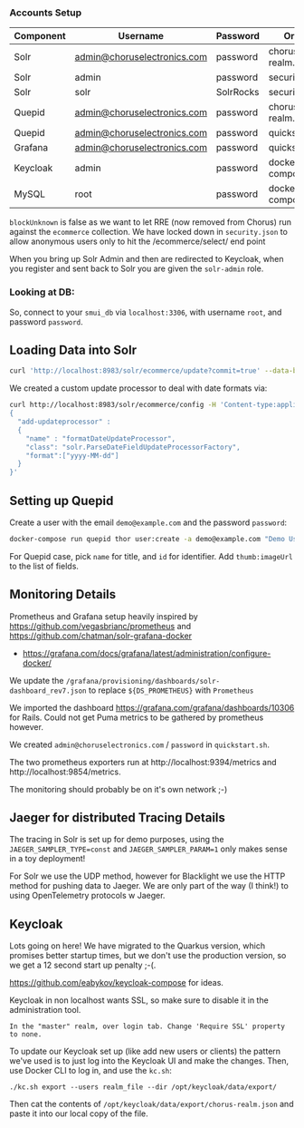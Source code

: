 ### Accounts Setup

| Component | Username                    | Password  | Origin             |
|-----------|-----------------------------|-----------|--------------------|
| Solr      | admin@choruselectronics.com | password  | chorus-realm.json  |
| Solr      | admin                       | password  | security.json      |
| Solr      | solr                        | SolrRocks | security.json      |
| Quepid    | admin@choruselectronics.com | password  | chorus-realm.json      |
| Quepid    | admin@choruselectronics.com | password  | quickstart.sh      |
| Grafana   | admin@choruselectronics.com | password  | quickstart.sh      |
| Keycloak  | admin                       | password  | docker-compose.yml |
| MySQL     | root                        | password  | docker-compose.yml |


`blockUnknown` is false as we want to let RRE (now removed from Chorus) run against the `ecommerce` collection.  We have locked down in `security.json` to allow anonymous users only to hit the /ecommerce/select/ end point

When you bring up Solr Admin and then are redirected to Keycloak, when you register and sent back to Solr you are given the `solr-admin` role.

### Looking at DB:

So, connect to your `smui_db` via `localhost:3306`, with username `root`, and password `password`.

## Loading Data into Solr

```sh
curl 'http://localhost:8983/solr/ecommerce/update?commit=true' --data-binary @solr/products.json -H 'Content-type:application/json'
```

We created a custom update processor to deal with date formats via:
```sh
curl http://localhost:8983/solr/ecommerce/config -H 'Content-type:application/json' -d '
{                                                                               
  "add-updateprocessor" :
  {
    "name" : "formatDateUpdateProcessor",
    "class": "solr.ParseDateFieldUpdateProcessorFactory",
    "format":["yyyy-MM-dd"]
  }
}'
```

## Setting up Quepid

Create a user with the email `demo@example.com` and the password `password`:
```sh
docker-compose run quepid thor user:create -a demo@example.com "Demo User" password
```

For Quepid case, pick `name` for title, and `id` for identifier.  Add `thumb:imageUrl` to the list of fields.

## Monitoring Details

Prometheus and Grafana setup heavily inspired by https://github.com/vegasbrianc/prometheus and https://github.com/chatman/solr-grafana-docker

* https://grafana.com/docs/grafana/latest/administration/configure-docker/

We update the `/grafana/provisioning/dashboards/solr-dashboard_rev7.json` to replace `${DS_PROMETHEUS}` with `Prometheus`

We imported the dashboard https://grafana.com/grafana/dashboards/10306 for Rails.   Could not get Puma metrics to be gathered by
prometheus however.

We created `admin@choruselectronics.com` / `password` in `quickstart.sh`.

The two prometheus exporters run at http://localhost:9394/metrics and http://localhost:9854/metrics.

The monitoring should probably be on it's own network ;-)

## Jaeger for distributed Tracing Details

The tracing in Solr is set up for demo purposes, using the `JAEGER_SAMPLER_TYPE=const` and `JAEGER_SAMPLER_PARAM=1` only
makes sense in a toy deployment!  

For Solr we use the UDP method, however for Blacklight we use the HTTP method for pushing data to Jaeger.
We are only part of the way (I think!) to using OpenTelemetry protocols w Jaeger.

## Keycloak

Lots going on here!   We have migrated to the Quarkus version, which promises better startup times, but
we don't use the production version, so we get a 12 second start up penalty ;-(.

https://github.com/eabykov/keycloak-compose for ideas.

Keycloak in non localhost wants SSL, so make sure to disable it in the administration tool.

```
In the "master" realm, over login tab. Change 'Require SSL' property to none.
```
To update our Keycloak set up (like add new users or clients) the pattern we've used is to just log into the Keycloak UI and make the changes.   Then, use Docker CLI to log in, and use the `kc.sh`:

`./kc.sh export --users realm_file --dir /opt/keycloak/data/export/`

Then cat the contents of `/opt/keycloak/data/export/chorus-realm.json` and paste it into our local copy of the file.
